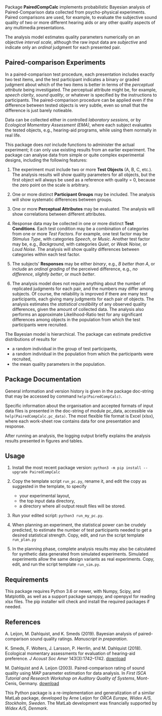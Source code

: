 Package **PairedCompCalc** implements probabilistic Bayesian analysis
of Paired-Comparison data collected from psycho-physical experiments.
Paired comparisons are used, for example,
to evaluate the subjective sound quality of two or more different hearing aids
or any other quality aspects of any multimedia presentations.

The analysis model estimates quality parameters numerically on an objective *interval scale*,
although the raw input data are *subjective*
and indicate only an *ordinal* judgment for each presented pair.

## Paired-comparison Experiments
In a paired-comparison test procedure, each presentation includes exactly two test items,
and the test participant indicates a binary or graded judgment
about which of the two items is better in terms of the *perceptual attribute*
being investigated.
The perceptual attribute might be, for example, *speech clarity*, *sound quality*,
or whatever is specified by the instructions to participants.
The paired-comparison procedure can be applied
even if the difference between tested objects is very subtle,
even so small that the difference is just barely notieable.

Data can be collected either in controlled *laboratory sessions*,
or by *Ecological Momentary Assessment (EMA)*, where each subject
evaluates the tested objects, e.g., hearing-aid programs,
while using them normally in real life.

This package does *not* include functions to administer the actual experiment;
it can only use existing results from an earlier experiment.
The package can analyse data from simple or quite complex experimental designs,
including the following features:

1. The experiment must include two or more **Test Objects** (A, B, C, etc.).
    The analysis results will show quality parameters for all objects,
    but the first object will always be used as a reference with quality = 0,
    because the zero point on the scale is arbitrary.

1. One or more distinct **Participant Groups** may be included.
    The analysis will show systematic differences between groups.

1. One or more **Perceptual Attributes** may be evaluated.
    The analysis will show correlations between different attributes.

1. Response data may be collected in one or more distinct **Test Conditions**.
    Each test condition may be a combination of categories from one or more *Test Factors*.
    For example, one test factor may be *Stimulus Type*,
    with categories *Speech*, or *Music*.
    Another test factor may be, e.g.,
    *Background*, with categories *Quiet*, or *Weak Noise*, or *Loud Noise*.
    The analysis will show quality differences between categories within each test factor.

1. The subjects' **Responses** may be either *binary*, e.g.,
    *B better than A*, or include an *ordinal grading* of the perceived difference, e.g.,
    *no difference*, *slightly better*, or *much better*.

1. The analysis model does not require anything about the number of
    replicated judgments for each pair, and the numbers may differ among subjects.
    Of course, the reliability is improved if there are
    many test participants, each giving many judgments
    for each pair of objects.
    The analysis estimates the *statistical credibility*
    of any observed quality differences,
    given the amount of collected data.
    The analysis also performs an approximate Likelihood-Ratio test for
    any significant differences among objects in the population
    from which the test participants were recruited.


The Bayesian model is hierarchical.
The package can estimate predictive distributions of results for
* a random individual in the group of test participants,
* a random individual in the population from which the participants were recruited,
* the mean quality parameters in the population.

## Package Documentation
General information and version history is given in the package doc-string that may be accessed by command
`help(PairedCompCalc)`.

Specific information about the organisation and accepted formats of input data files
is presented in the doc-string of module pc_data, accessible via `help(PairedCompCalc.pc_data)`.
The most flexible file format is Excel (xlsx), where each work-sheet row
contains data for one presentation and response.

After running an analysis, the logging output briefly explains
the analysis results presented in figures and tables.

## Usage
1. Install the most recent package version:
    `python3 -m pip install --upgrade PairedCompCalc`

1. Copy the template script `run_pc.py`, rename it, and
    edit the copy as suggested in the template, to specify
    - your experimental layout,
    - the top input data directory,
    - a directory where all output result files will be stored.

1. Run your edited script: `python3 run_my_pc.py`.

1. When planning an experiment, the statistical power can be crudely predicted,
    to estimate the number of test participants needed to get a desired statistical strength.
    Copy, edit, and run the script template `run_plan.py`

1. In the planning phase, complete analysis results may also be calculated
    for synthetic data generated from simulated experiments.
    Simulated experiments allow the same design variants as real experiments.
    Copy, edit, and run the script template `run_sim.py`.

## Requirements
This package requires Python 3.6 or newer, with Numpy, Scipy, and Matplotlib,
as well as a support package samppy, and openpyxl for reading xlsx files.
The pip installer will check and install the required packages if needed.

## References
A. Leijon, M. Dahlquist, and K. Smeds (2019).
Bayesian analysis of paired-comparison sound quality ratings.
*Manuscript in preparation*.

K. Smeds, F. Wolters, J. Larsson, P. Herrlin, and M. Dahlquist (2018).
Ecological momentary assessments for evaluation of hearing-aid preference.
*J Acoust Soc Amer* 143(3):1742–1742. [download](https://asa.scitation.org/doi/10.1121/1.5035685)

M. Dahlquist and A. Leijon (2003).
Paired-comparison rating of sound quality using MAP parameter estimation for data analysis.
In *First ISCA Tutorial and Research Workshop on Auditory Quality of Systems*,
Mont-Cenis, Germany. [download](https://www.isca-speech.org/archive_open/aqs2003/aqs3_079.html)

This Python package is a re-implementation and generalization of a similar MatLab package,
developed by Arne Leijon for *ORCA Europe, Widex A/S, Stockholm, Sweden*.
The MatLab development was financially supported by *Widex A/S, Denmark*.

